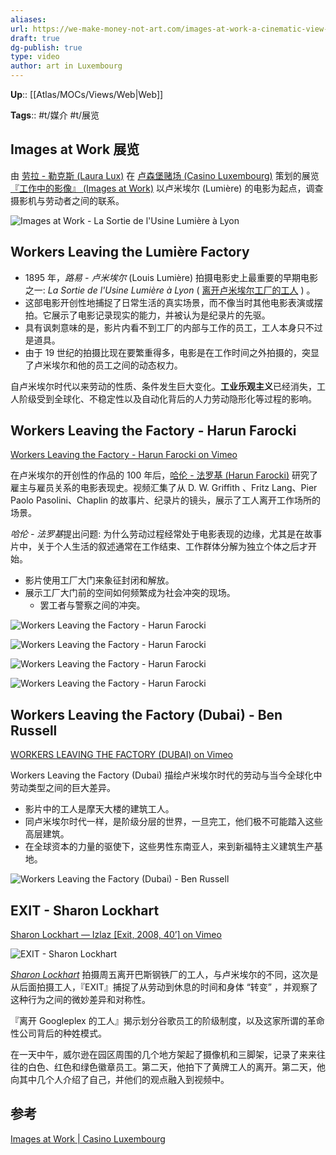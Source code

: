 ```yaml
---
aliases: 
url: https://we-make-money-not-art.com/images-at-work-a-cinematic-view-on-the-working-class/
draft: true
dg-publish: true
type: video
author: art in Luxembourg
---
```


**Up**:: [[Atlas/MOCs/Views/Web\|Web]]

**Tags**:: #t/媒介 #t/展览

## Images at Work 展览

由 [劳拉 - 勒克斯 (Laura Lux)](https://www.kcl.ac.uk/people/laura-lux) 在 [卢森堡赌场 (Casino Luxembourg)](https://casino-luxembourg.lu/en) 策划的展览 [『工作中的影像』 (Images at Work)](https://casino-luxembourg.lu/en/agenda/images-work) 以卢米埃尔 (Lumière) 的电影为起点，调查摄影机与劳动者之间的联系。

![Images at Work - La Sortie de l'Usine Lumière à Lyon](https://img.ractive.site/ominivore/i/2024-07/a94b810b52b6bc1cedf65a1c9c5bd5bd.jpg)

## Workers Leaving the Lumière Factory

- 1895 年，*路易 - 卢米埃尔* (Louis Lumière) 拍摄电影史上最重要的早期电影之一: _La Sortie de l'Usine Lumière à Lyon_ ( [离开卢米埃尔工厂的工人](https://en.wikipedia.org/wiki/Workers_Leaving_the_Lumi%C3%A8re_Factory) ) 。
- 这部电影开创性地捕捉了日常生活的真实场景，而不像当时其他电影表演或摆拍。它展示了电影记录现实的能力，并被认为是纪录片的先驱。
- 具有讽刺意味的是，影片内看不到工厂的内部与工作的员工，工人本身只不过是道具。
- 由于 19 世纪的拍摄比现在要繁重得多，电影是在工作时间之外拍摄的，突显了卢米埃尔和他的员工之间的动态权力。

自卢米埃尔时代以来劳动的性质、条件发生巨大变化。**工业乐观主义**已经消失，工人阶级受到全球化、不稳定性以及自动化背后的人力劳动隐形化等过程的影响。

## Workers Leaving the Factory - Harun Farocki

[Workers Leaving the Factory - Harun Farocki on Vimeo](https://vimeo.com/809450341)

在卢米埃尔的开创性的作品的 100 年后，[哈伦 - 法罗基 (Harun Farocki)](https://www.harunfarocki.de/home.html) 研究了雇主与雇员关系的电影表现史。视频汇集了从 D. W. Griffith 、Fritz Lang、Pier Paolo Pasolini、Chaplin 的故事片、纪录片的镜头，展示了工人离开工作场所的场景。

*哈伦 - 法罗基*提出问题: 为什么劳动过程经常处于电影表现的边缘，尤其是在故事片中，关于个人生活的叙述通常在工作结束、工作群体分解为独立个体之后才开始。

- 影片使用工厂大门来象征封闭和解放。
- 展示工厂大门前的空间如何频繁成为社会冲突的现场。
	- 罢工者与警察之间的冲突。

![Workers Leaving the Factory - Harun Farocki](https://img.ractive.site/ominivore/i/2024-07/c33d3c4addc435a9b88bda77da3bcba7.jpg)

![Workers Leaving the Factory - Harun Farocki](https://img.ractive.site/ominivore/i/2024-07/6a2fbee75dc65c06c998203199475ac9.jpg)

![Workers Leaving the Factory - Harun Farocki](https://img.ractive.site/ominivore/i/2024-07/117f09fff6e62ae8caac3d2dde3658ad.jpg)

![Workers Leaving the Factory - Harun Farocki](https://img.ractive.site/ominivore/i/2024-07/7692f89e9f0e082b6f18da048e0c4a36.jpg)

## Workers Leaving the Factory (Dubai) - Ben Russell

[WORKERS LEAVING THE FACTORY (DUBAI) on Vimeo](https://vimeo.com/7528954)

Workers Leaving the Factory (Dubai) 描绘卢米埃尔时代的劳动与当今全球化中劳动类型之间的巨大差异。

- 影片中的工人是摩天大楼的建筑工人。
- 同卢米埃尔时代一样，是阶级分层的世界，一旦完工，他们极不可能踏入这些高层建筑。
- 在全球资本的力量的驱使下，这些男性东南亚人，来到新福特主义建筑生产基地。

![Workers Leaving the Factory (Dubai) - Ben Russell](https://img.ractive.site/ominivore/i/2024-07/f9f462ca9ff63b5d7bffcbd45b6be907.jpg)

## EXIT - Sharon Lockhart

[Sharon Lockhart — Izlaz \[Exit, 2008, 40’\] on Vimeo](https://vimeo.com/200046532)

![EXIT - Sharon Lockhart](https://img.ractive.site/ominivore/i/2024-07/9092468e8d62dcc571326dff4d2dac4f.jpg)

[*Sharon Lockhart*](https://www.lockhartstudio.com/) 拍摄周五离开巴斯钢铁厂的工人，与卢米埃尔的不同，这次是从后面拍摄工人，『EXIT』捕捉了从劳动到休息的时间和身体 “转变” ，并观察了这种行为之间的微妙差异和对称性。

『离开 Googleplex 的工人』揭示划分谷歌员工的阶级制度，以及这家所谓的革命性公司背后的种姓模式。

在一天中午，威尔逊在园区周围的几个地方架起了摄像机和三脚架，记录了来来往往的白色、红色和绿色徽章员工。第二天，他拍下了黄牌工人的离开。第二天，他向其中几个人介绍了自己，并他们的观点融入到视频中。

## 参考

[Images at Work | Casino Luxembourg](https://casino-luxembourg.lu/en/agenda/images-work)
